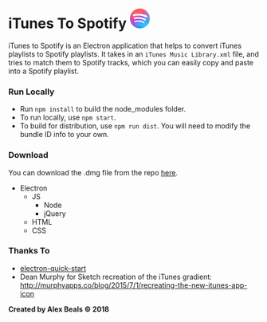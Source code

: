 # iTunes To Spotify <img src="icons/png/256x256.png?raw=true" height="40" alt=""/>

iTunes to Spotify is an Electron application that helps to convert iTunes playlists to Spotify playlists.  It takes in an `iTunes Music Library.xml` file, and tries to match them to Spotify tracks, which you can easily copy and paste into a Spotify playlist.

### Run Locally
- Run `npm install` to build the node_modules folder.
- To run locally, use `npm start`.
- To build for distribution, use `npm run dist`.  You will need to modify the bundle ID info to your own.

### Download
You can download the .dmg file from the repo [here](https://github.com/dado3212/iTunesToSpotify/blob/master/dist/iTunesToSpotify-1.0.0.dmg?raw=true).

<ul>
  <li>
  Electron
  <ul>
  <li>
  JS
  <ul>
  <li>Node</li>
  <li>jQuery</li>
  </ul>
  </li>
  <li>
  HTML
  </li>
  <li>
  CSS
  </li>
  </ul>
  </li>
</ul>

### Thanks To
- [electron-quick-start](https://github.com/electron/electron-quick-start)
- Dean Murphy for Sketch recreation of the iTunes gradient: http://murphyapps.co/blog/2015/7/1/recreating-the-new-itunes-app-icon

**Created by Alex Beals © 2018**
